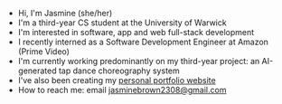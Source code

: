 -  Hi, I'm Jasmine (she/her)
-  I'm a third-year CS student at the University of Warwick
-  I'm interested in software, app and web full-stack development
-  I recently interned as a Software Development Engineer at Amazon (Prime Video)
-  I'm currently working predominantly on my third-year project: an AI-generated tap dance choreography system
-  I've also been creating my [personal portfolio website](jasminebrown.me)
-  How to reach me: email jasminebrown2308@gmail.com

